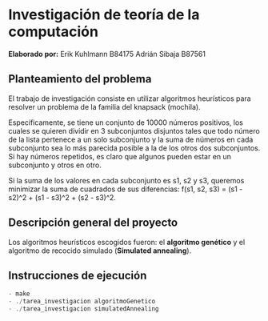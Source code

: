 # Investigación de teoría de la computación

**Elaborado por:** 
Erik Kuhlmann B84175
Adrián Sibaja B87561

## Planteamiento del problema 

El trabajo de investigación consiste en utilizar algoritmos heurísticos para resolver un problema de la familia del knapsack (mochila).

Específicamente, se tiene un conjunto de 10000 números positivos, los cuales se quieren dividir en 3 subconjuntos disjuntos tales que todo número de la lista pertenece a un solo subconjunto y la suma de números en cada subconjunto sea lo más parecida posible a la de los otros dos subconjuntos. Si hay números repetidos, es claro que algunos pueden estar en un subconjunto y otros en otro.

Si la suma de los valores en cada subconjunto es s1, s2 y s3, queremos minimizar la suma de cuadrados de sus diferencias: f(s1, s2, s3) = (s1 - s2)^2 + (s1 - s3)^2 + (s2 - s3)^2.

## Descripción general del proyecto

Los algoritmos heurísticos escogidos fueron: el **algoritmo genético** y el algoritmo de recocido simulado (**Simulated annealing**).

## Instrucciones de ejecución

```c++
- make
- ./tarea_investigacion algoritmoGenetico
- ./tarea_investigacion simulatedAnnealing
```


